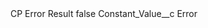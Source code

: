 <?xml version="1.0" encoding="UTF-8"?>
<CustomMetadata xmlns="http://soap.sforce.com/2006/04/metadata" xmlns:xsi="http://www.w3.org/2001/XMLSchema-instance" xmlns:xsd="http://www.w3.org/2001/XMLSchema">
    <label>CP Error Result</label>
    <protected>false</protected>
    <values>
        <field>Constant_Value__c</field>
        <value xsi:type="xsd:string">Error</value>
    </values>
</CustomMetadata>

